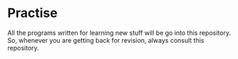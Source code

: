 # Practise
All the programs written for learning new stuff will be go into this repository. So, whenever you are getting back for revision, always consult this repository.

